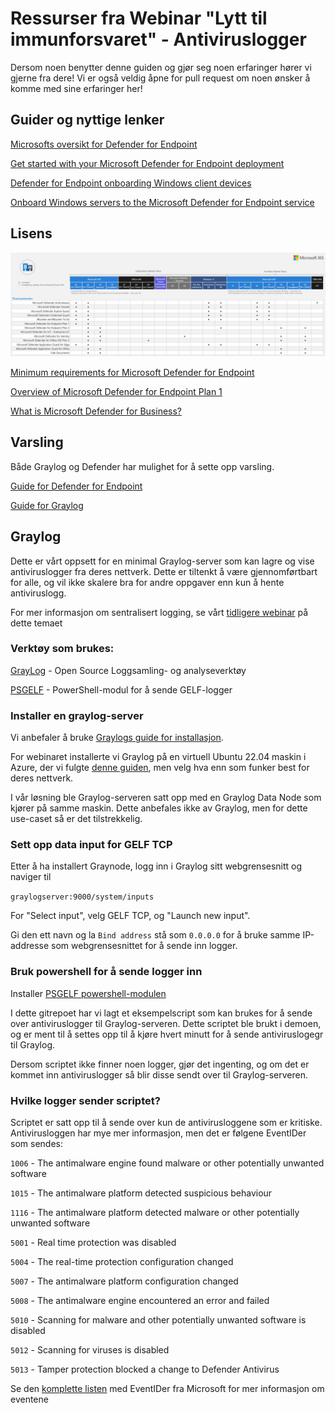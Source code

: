 # Ressurser fra Webinar "Lytt til immunforsvaret" - Antiviruslogger

Dersom noen benytter denne guiden og gjør seg noen erfaringer hører vi gjerne fra dere! Vi er også veldig åpne for pull request om noen ønsker å komme med sine erfaringer her!

## Guider og nyttige lenker

[Microsofts oversikt for Defender for Endpoint](https://learn.microsoft.com/en-us/defender-endpoint/microsoft-defender-endpoint)

[Get started with your Microsoft Defender for Endpoint deployment](https://learn.microsoft.com/en-us/defender-endpoint/mde-planning-guide)

[Defender for Endpoint onboarding Windows client devices](https://learn.microsoft.com/en-us/defender-endpoint/onboard-windows-client)

[Onboard Windows servers to the Microsoft Defender for Endpoint service](https://learn.microsoft.com/en-us/defender-endpoint/configure-server-endpoints)

## Lisens

![Threat protection features inkludert i forskjellige lisenser](./media/tp-license-inclusons.png)

[Minimum requirements for Microsoft Defender for Endpoint](https://learn.microsoft.com/en-us/defender-endpoint/minimum-requirements)

[Overview of Microsoft Defender for Endpoint Plan 1](https://learn.microsoft.com/en-us/defender-endpoint/defender-endpoint-plan-1)

[What is Microsoft Defender for Business?](https://learn.microsoft.com/en-us/defender-business/mdb-overview)

## Varsling

Både Graylog og Defender har mulighet for å sette opp varsling.

[Guide for Defender for Endpoint](https://learn.microsoft.com/en-us/defender-xdr/configure-email-notifications)

[Guide for Graylog](https://graylog.org/resources/setting-up-events-and-alerts-in-graylog/)


## Graylog
Dette er vårt oppsett for en minimal Graylog-server som kan lagre og vise antiviruslogger fra deres nettverk. Dette er tiltenkt å være gjennomførtbart for alle, og vil ikke skalere bra for andre oppgaver enn kun å hente antiviruslogg.

For mer informasjon om sentralisert logging, se vårt [tidligere webinar](https://vimeo.com/797710070/b659357f08) på dette temaet

### Verktøy som brukes:

[GrayLog](https://graylog.org/downloads/) - Open Source Loggsamling- og analyseverktøy

[PSGELF](https://github.com/jeremymcgee73/PSGELF) - PowerShell-modul for å sende GELF-logger


### Installer en graylog-server

Vi anbefaler å bruke [Graylogs guide for installasjon](https://go2docs.graylog.org/current/downloading_and_installing_graylog/installing_graylog.html).

For webinaret installerte vi Graylog på en virtuell Ubuntu 22.04 maskin i Azure, der vi fulgte [denne guiden](https://go2docs.graylog.org/current/downloading_and_installing_graylog/ubuntu_installation.htm), men velg hva enn som funker best for deres nettverk.

I vår løsning ble Graylog-serveren satt opp med en Graylog Data Node som kjører på samme maskin. Dette anbefales ikke av Graylog, men for dette use-caset så er det tilstrekkelig.

### Sett opp data input for GELF TCP

Etter å ha installert Graynode, logg inn i Graylog sitt webgrensesnitt og naviger til 

```graylogserver:9000/system/inputs ```

For "Select input", velg GELF TCP, og "Launch new input".

Gi den ett navn og la ```Bind address``` stå som ```0.0.0.0``` for å bruke samme IP-addresse som webgrensesnittet for å sende inn logger.

### Bruk powershell for å sende logger inn

Installer [PSGELF powershell-modulen](https://github.com/jeremymcgee73/PSGELF)

I dette gitrepoet har vi lagt et eksempelscript som kan brukes for å sende over antiviruslogger til Graylog-serveren. Dette scriptet ble brukt i demoen, og er ment til å settes opp til å kjøre hvert minutt for å sende antiviruslogegr til Graylog.

Dersom scriptet ikke finner noen logger, gjør det ingenting, og om det er kommet inn antiviruslogger så blir disse sendt over til Graylog-serveren.

### Hvilke logger sender scriptet?

Scriptet er satt opp til å sende over kun de antivirusloggene som er kritiske. Antivirusloggen har mye mer informasjon, men det er følgene EventIDer som sendes:

```1006``` - The antimalware engine found malware or other potentially unwanted software

```1015``` - The antimalware platform detected suspicious behaviour

```1116``` - The antimalware platform detected malware or other potentially unwanted software

```5001``` - Real time protection was disabled

```5004``` - The real-time protection configuration changed

```5007``` - The antimalware platform configuration changed

```5008``` - The antimalware engine encountered an error and failed

```5010``` - Scanning for malware and other potentially unwanted software is disabled

```5012``` - Scanning for viruses is disabled

```5013``` - Tamper protection blocked a change to Defender Antivirus

Se den [komplette listen](https://learn.microsoft.com/en-us/defender-endpoint/troubleshoot-microsoft-defender-antivirus) med EventIDer fra Microsoft for mer informasjon om eventene
